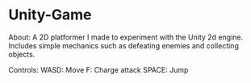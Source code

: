 # Unity-Game

About:
A 2D platformer I made to experiment with the Unity 2d engine. Includes simple mechanics such as defeating enemies and collecting objects.

Controls:
WASD: Move
F: Charge attack
SPACE: Jump
